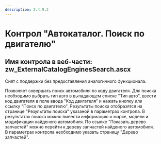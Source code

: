 ```yaml
---
description: 2.4.9.2
---
```


# Контрол "Автокаталог. Поиск по двигателю"

## Имя контрола в веб-части: zw\_ExternalCatalogEnginesSearch.ascx

Снят с поддержки без предоставления аналогичного функционала.

Позволяет совершать поиск автомобиля по коду двигателя. Для поиска необходимо выбрать тип авто в выпадающем списке "Тип авто", ввести код двигателя в поле ввода "Код двигателя" и нажать кнопку или ссылку "Поиск по двигателю". Результаты поиска отобразятся на странице "Результаты поиска" указаной в параметрах контрола. В результатах поиска можно вывести информацию о марке, модели и модификации найденого автомобиля. По ссылке "Показать дерево запчастей" можно перейти к дереву запчастей найденого автомобиля. В параметрах контрола необходимо указать страницу "Дерево запчастей".

